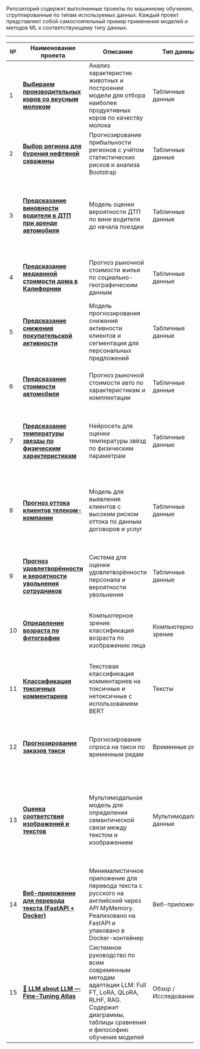 Репозиторий содержит выполненные проекты по машинному обучению, сгруппированные по типам используемых данных. Каждый проект представляет собой самостоятельный пример применения моделей и методов ML к соответствующему типу данных.

---

| № | Наименование проекта | Описание | Тип данных | Стек |
|---|------------------------|-----------|------|------|
| 1 | [**Выбираем производительных коров со вкусным молоком**](./Tabular_data/Cow_productivity) | Анализ характеристик животных и построение модели для отбора наиболее продуктивных коров по качеству молока | Табличные данные | Python, Pandas, NumPy, scikit-learn, Seaborn, Matplotlib, Phik |
| 2 | [**Выбор региона для бурения нефтяной скважины**](./Tabular_data/Oil_region_selection) | Прогнозирование прибыльности регионов с учётом статистических рисков и анализа Bootstrap | Табличные данные | Python, Pandas, NumPy, Scikit-learn, Matplotlib, Seaborn |
| 3 | [**Предсказание виновности водителя в ДТП при аренде автомобиля**](./Tabular_data/Driver_risk_scoring) | Модель оценки вероятности ДТП по вине водителя до начала поездки | Табличные данные | Python, Pandas, NumPy, Scikit-learn, CatBoost, LightGBM, PyTorch, Phik, Matplotlib, Seaborn, SQL |
| 4 | [**Предсказание медианной стоимости дома в Калифорнии**](./Tabular_data/House_prices) | Прогноз рыночной стоимости жилья по социально-географическим данным | Табличные данные | Python, PySpark, Pandas, Numpy, Seaborn, Scikit-learn |
| 5 | [**Предсказание снижения покупательской активности**](./Tabular_data/Customer_activity_drop) | Модель прогнозирования снижения активности клиентов и сегментация для персональных предложений | Табличные данные | Python, Pandas, Scikit-learn, SHAP, Phik, Seaborn |
| 6 | [**Предсказание стоимости автомобиля**](./Tabular_data/Car_price_estimation) | Прогноз рыночной стоимости авто по характеристикам и комплектации | Табличные данные | Python, Pandas, Scikit-learn, LightGBM, CatBoost, SHAP |
| 7 | [**Предсказание температуры звезды по физическим характеристикам**](./Tabular_data/Star_temperature) | Нейросеть для оценки температуры звёзд по физическим параметрам | Табличные данные | Python, Pandas, NumPy, Scikit-learn, PyTorch, Seaborn, Matplotlib, Phik |
| 8 | [**Прогноз оттока клиентов телеком-компании**](./Tabular_data/Telecom_churn) | Модель для выявления клиентов с высоким риском оттока по данным договоров и услуг | Табличные данные | Python, Pandas, NumPy, Scikit-learn, LightGBM, PyTorch, Seaborn, Matplotlib, SHAP, Phik, SQL, Optuna |
| 9 | [**Прогноз удовлетворённости и вероятности увольнения сотрудников**](./Tabular_data/Employee_attrition) | Система для оценки удовлетворённости персонала и вероятности увольнения | Табличные данные | Python, Pandas, NumPy, Scikit-learn, Seaborn, Matplotlib, SHAP, Phik |
| 10 | [**Определение возраста по фотографии**](./Images) | Компьютерное зрение: классификация возраста по изображению лица | Компьютерное зрение | Python, TensorFlow, Keras, NumPy, Pandas, Matplotlib, Seaborn |
| 11 | [**Классификация токсичных комментариев**](./Texts) | Текстовая классификация комментариев на токсичные и нетоксичные с использованием BERT | Тексты | Python, Scikit-learn, PyTorch, Transformers, Pandas, NumPy, Matplotlib, NLTK, SpaCy |
| 12 | [**Прогнозирование заказов такси**](./Time_series) | Прогнозирование спроса на такси по временным рядам | Временные ряды | Python, Pandas, NumPy, Scikit-learn, LightGBM, PyTorch, Matplotlib |
| 13 | [**Оценка соответствия изображений и текстов**](./Multimodal_data) | Мультимодальная модель для определения семантической связи между текстом и изображением | Мультимодальные данные | Python, PyTorch, Transformers, TensorFlow, Keras, LightGBM, Scikit-learn, Optuna, Pandas, NumPy, Matplotlib, Seaborn |
| 14 | [**Веб-приложение для перевода текста (FastAPI + Docker)**](./Translator_fastapi_docker) | Минималистичное приложение для перевода текста с русского на английский через API MyMemory. Реализовано на FastAPI и упаковано в Docker-контейнер | Веб-приложения | Python, FastAPI, Docker, Requests, HTML, JavaScript |
| 15 | [**🧠 LLM about LLM — Fine-Tuning Atlas**](./_Resources/LLM_about_LLM) | Системное руководство по всем современным методам адаптации LLM: Full FT, LoRA, QLoRA, RLHF, RAG. Содержит диаграммы, таблицы сравнения и философию обучения моделей | Обзор / Исследование | Markdown, Mermaid, Hugging Face PEFT, Transformers |


